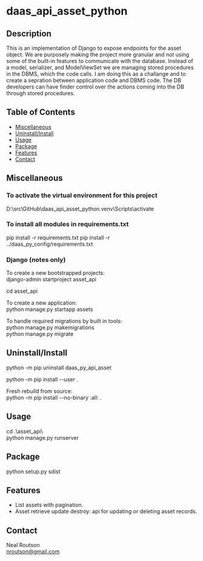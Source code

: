 # daas_api_asset_python

## Description

This is an implementation of Django to expose endpoints for the asset object.  We are purposely making the project more granular and 
not using some of the built-in features to communicate with the database.  Instead of a model, serializer,  and ModelViewSet we
are managing stored procedures in the DBMS, which the code calls.  I am doing this as a challange and to create a sepration between
application code and DBMS code.  The DB developers can have finder control over the actions coming into the DB through stored procedures.


## Table of Contents

- [Miscellaneous](#miscellaneous)
- [Uninstall/Install](#uninstall/install)
- [Usage](#usage)
- [Package](#package)
- [Features](#features)
- [Contact](#contact)

## Miscellaneous
### To activate the virtual environment for this project
D:\src\GitHub\daas_api_asset_python\.venv\Scripts\activate

### To install all modules in requirements.txt
pip install -r requirements.txt
pip install -r ../daas_py_config/requirements.txt

### Django (notes only)
To create a new bootstrapped projects:  
django-admin startproject asset_api

cd asset_api  

To create a new application:  
python manage.py startapp assets

To handle required migrations by built in tools:  
python manage.py makemigrations  
python manage.py migrate

## Uninstall/Install
python -m pip uninstall daas_py_api_asset

python -m pip install --user .

Fresh rebuild from source:  
python -m pip install --no-binary :all: .


## Usage
cd .\asset_api\  
python manage.py runserver

## Package
python setup.py sdist

## Features
- List assets with pagination.
- Asset retrieve update destroy: api for updating or deleting asset records.

## Contact
Neal Routson  
nroutson@gmail.com